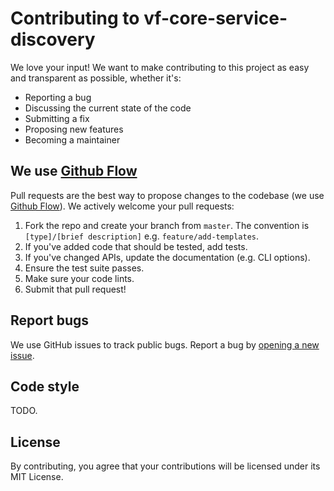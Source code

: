 # Contributing to vf-core-service-discovery

We love your input! We want to make contributing to this project as easy and transparent as possible, whether it's:

- Reporting a bug
- Discussing the current state of the code
- Submitting a fix
- Proposing new features
- Becoming a maintainer

## We use [Github Flow](https://guides.github.com/introduction/flow/index.html)

Pull requests are the best way to propose changes to the codebase (we use [Github Flow](https://guides.github.com/introduction/flow/index.html)). We actively welcome your pull requests:

1. Fork the repo and create your branch from `master`. The convention is `[type]/[brief description]` e.g. `feature/add-templates`.
2. If you've added code that should be tested, add tests.
3. If you've changed APIs, update the documentation (e.g. CLI options).
4. Ensure the test suite passes.
5. Make sure your code lints.
6. Submit that pull request!

## Report bugs

We use GitHub issues to track public bugs. Report a bug by [opening a new issue](https://github.com/oss6/vf-core-service-discovery/issues).

## Code style

TODO.

## License

By contributing, you agree that your contributions will be licensed under its MIT License.
